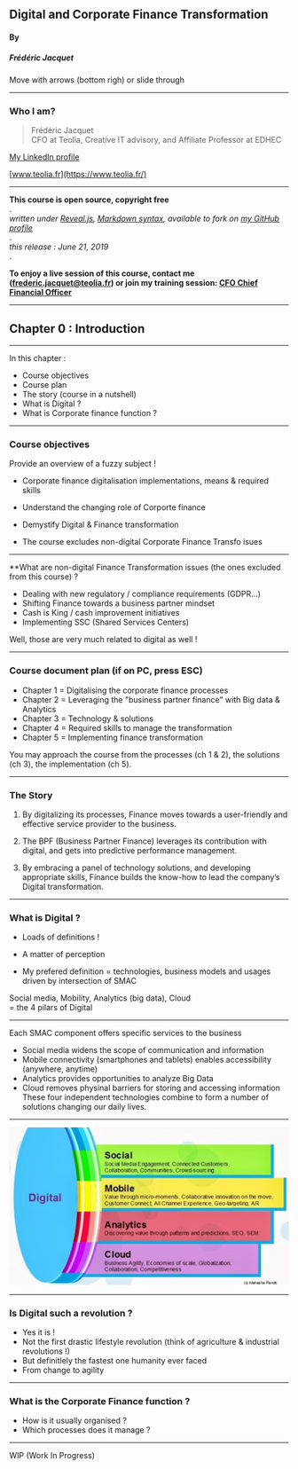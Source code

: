 ## Digital and Corporate Finance Transformation  

#### By
##### Frédéric Jacquet     

Move with arrows (bottom righ) or slide through

---

### Who I am?

> Frédéric Jacquet<br />
> CFO at Teolia, Creative IT advisory, and Affiliate Professor at EDHEC    

[My LinkedIn profile](https://www.linkedin.com/in/fr%C3%A9d%C3%A9ric-jacquet-87a21956/)    

[www.teolia.fr](https://www.teolia.fr/)

---

**This course is open source, copyright free**     
.                
*written under [Reveal.js](https://revealjs.com/#/), [Markdown syntax](https://en.wikipedia.org/wiki/Markdown), available to fork on [my GitHub profile](https://github.com/fredericjacquet2)*     
.    
*this release : June 21, 2019*     
.

**To enjoy a live session of this course, contact me (frederic.jacquet@teolia.fr) or join my training session: [CFO Chief Financial Officer](http://www.lesechos-formation.fr/catalogue/formations-metiers/finance-gestion/cfo-chief-financial-officer.html#programme)**

---

## Chapter 0 : Introduction

----

In this chapter :
- Course objectives
- Course plan
- The story (course in a nutshell)
- What is Digital ?
- What is Corporate finance function ?

----

### Course objectives  

Provide an overview of a fuzzy subject !   

- Corporate finance digitalisation implementations, means & required skills
- Understand the changing role of Corporte finance
- Demystify Digital & Finance transformation

- The course excludes non-digital Corporate Finance Transfo isues

----

**What are non-digital Finance Transformation issues (the ones excluded from this course) ? 

- Dealing with new regulatory / compliance requirements (GDPR...)
- Shifting Finance towards a business partner mindset
- Cash is King / cash improvement initiatives
- Implementing SSC (Shared Services Centers)    

Well, those are very much related to digital as well !   

----

### Course document plan (if on PC, press ESC)  
- Chapter 1 = Digitalising the corporate finance processes
- Chapter 2 = Leveraging the "business partner finance" with Big data & Analytics
- Chapter 3 = Technology & solutions
- Chapter 4 = Required skills to manage the transformation
- Chapter 5 = Implementing finance transformation

You may approach the course from the processes (ch 1 & 2), the solutions (ch 3), the implementation (ch 5).

----

### The Story

1. By digitalizing its processes, Finance moves towards a user-friendly and effective service provider to the business. 

2. The BPF (Business Partner Finance) leverages its contribution with digital, and gets into predictive performance management.  

3. By embracing a panel of technology solutions, and developing appropriate skills, Finance builds the know-how to lead the company’s Digital transformation.

----

### What is Digital ?

- Loads of definitions !    

- A matter of perception   

- My prefered definition = technologies, business models and usages driven by intersection of SMAC   

Social media, Mobility, Analytics (big data), Cloud    
= the 4 pilars of Digital

----

Each SMAC component offers specific services to the business  
- Social media widens the scope of communication and information 
- Mobile connectivity (smartphones and tablets) enables accessibility (anywhere, anytime)
- Analytics provides opportunities to analyze Big Data  
- Cloud removes physinal barriers for storing and accessing information  
These four independent technologies combine to form a number of solutions changing our daily lives. 

----

<img src="images/smac.png" style="background:none; border:none; box-shadow:none;"/>

----

### Is Digital such a revolution ? 

- Yes it is !  
- Not the first drastic lifestyle revolution (think of agriculture & industrial revolutions !)  
- But definitlely the fastest one humanity ever faced   
- From change to agility    

----

### What is the Corporate Finance function ?

- How is it usually organised ?
- Which processes does it manage ?

----

WIP (Work In Progress)
